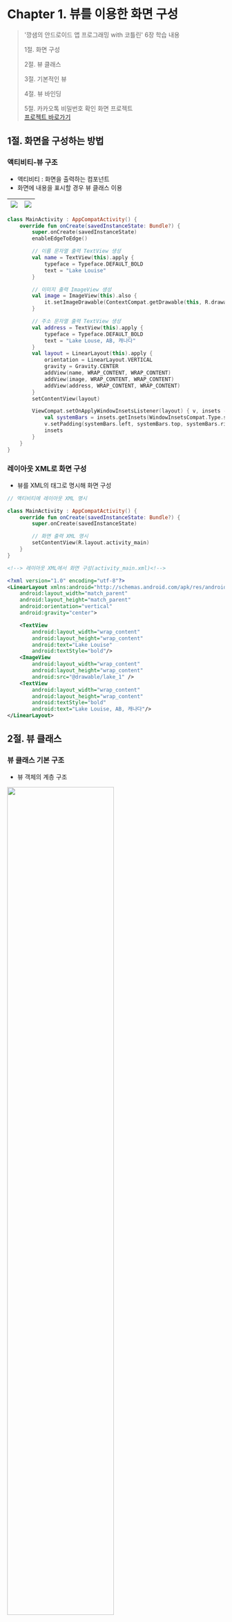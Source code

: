 # Chapter 1. 뷰를 이용한 화면 구성

> '깡샘의 안드로이드 앱 프로그래밍 with 코틀린' 6장 학습 내용
>
> 1절. 화면 구성
>
> 2절. 뷰 클래스
>
> 3절. 기본적인 뷰
>
> 4절. 뷰 바인딩
>
> 5절. 카카오톡 비밀번호 확인 화면 프로젝트  
> [프로젝트 바로가기](https://github.com/BangYunseo/AndroidProject/tree/main/ch01)

## 1절. 화면을 구성하는 방법

### 액티비티-뷰 구조

- 액티비티 : 화면을 출력하는 컴포넌트
- 화면에 내용을 표시할 경우 뷰 클래스 이용

| <img src="https://github.com/BangYunseo/TIL/blob/main/Android/Image/ch01/ch01-01-viewScreen.PNG" width="auto" height="auto" /> | <img src="https://github.com/BangYunseo/TIL/blob/main/Android/Image/ch01/ch01-02-viewScreen2.PNG" width="auto" height="auto" /> |
| ------------------------------------------------------------------------------------------------------------------------------ | ------------------------------------------------------------------------------------------------------------------------------- |

```kt
class MainActivity : AppCompatActivity() {
    override fun onCreate(savedInstanceState: Bundle?) {
        super.onCreate(savedInstanceState)
        enableEdgeToEdge()

        // 이름 문자열 출력 TextView 생성
        val name = TextView(this).apply {
            typeface = Typeface.DEFAULT_BOLD
            text = "Lake Louise"
        }

        // 이미지 출력 ImageView 생성
        val image = ImageView(this).also {
            it.setImageDrawable(ContextCompat.getDrawable(this, R.drawable.lake_1))
        }

        // 주소 문자열 출력 TextView 생성
        val address = TextView(this).apply {
            typeface = Typeface.DEFAULT_BOLD
            text = "Lake Louse, AB, 캐나다"
        }
        val layout = LinearLayout(this).apply {
            orientation = LinearLayout.VERTICAL
            gravity = Gravity.CENTER
            addView(name, WRAP_CONTENT, WRAP_CONTENT)
            addView(image, WRAP_CONTENT, WRAP_CONTENT)
            addView(address, WRAP_CONTENT, WRAP_CONTENT)
        }
        setContentView(layout)

        ViewCompat.setOnApplyWindowInsetsListener(layout) { v, insets ->
            val systemBars = insets.getInsets(WindowInsetsCompat.Type.systemBars())
            v.setPadding(systemBars.left, systemBars.top, systemBars.right, systemBars.bottom)
            insets
        }
    }
}
```

### 레이아웃 XML로 화면 구성

- 뷰를 XML의 태그로 명시해 화면 구성

```kt
// 액티비티에 레이아웃 XML 명시

class MainActivity : AppCompatActivity() {
    override fun onCreate(savedInstanceState: Bundle?) {
        super.onCreate(savedInstanceState)

        // 화면 출력 XML 명시
        setContentView(R.layout.activity_main)
    }
}
```

```XML
<!--> 레이아웃 XML에서 화면 구성(activity_main.xml)<!-->

<?xml version="1.0" encoding="utf-8"?>
<LinearLayout xmlns:android="http://schemas.android.com/apk/res/android"
    android:layout_width="match_parent"
    android:layout_height="match_parent"
    android:orientation="vertical"
    android:gravity="center">

    <TextView
        android:layout_width="wrap_content"
        android:layout_height="wrap_content"
        android:text="Lake Louise"
        android:textStyle="bold"/>
    <ImageView
        android:layout_width="wrap_content"
        android:layout_height="wrap_content"
        android:src="@drawable/lake_1" />
    <TextView
        android:layout_width="wrap_content"
        android:layout_height="wrap_content"
        android:textStyle="bold"
        android:text="Lake Louise, AB, 캐나다"/>
</LinearLayout>
```

## 2절. 뷰 클래스

### 뷰 클래스 기본 구조

- 뷰 객체의 계층 구조

<img src="https://github.com/BangYunseo/TIL/blob/main/Android/Image/ch01/ch01-03-viewStructure.PNG" width="70%" height="auto" />

    - View : 모든 뷰 클래스의 최상위 클래스로 액티비티는 View의 서브 클래스만 화면에 출력
    - ViewGroup : 자체 UI 없이 다른 뷰 여러 개를 묶어 제어할 목적으로 사용
    - TextView : 특정 UI를 출력할 목적으로 사용하는 클래스

- ViewGroup 클래스의 하위인 레이아웃 클래스는 화면 자체가 목적이 아닌 다른 뷰(TextView, ImageView 등) 객체 여러 개를 담아서 한꺼번에 제어할 목적으로 사용

```xml
<!--> 레이아웃 클래스에 뷰 포함<!-->

<?xml version="1.0" encoding="utf-8"?>
<LinearLayout xmlns:android="http://schemas.android.com/apk/res/android"
    android:layout_width="match_parent"
    android:layout_height="match_parent"
    android:orientation="vertical">

    <Button
        android:layout_width="wrap_content"
        android:layout_height="wrap_content"
        android:text="BUTTON1"/>
    <Button
        android:layout_width="wrap_content"
        android:layout_height="wrap_content"
        android:text="BUTTON2"/>

</LinearLayout>
```

<img src="https://github.com/BangYunseo/TIL/blob/main/Android/Image/ch01/ch01-04-LinearLayout.PNG" width="20%" height="auto" />

- 레이아웃 중첩
  - 뷰의 계층 구조 : 레이아웃 객체로 중첩해서 복잡한 구성 가능

<img src="https://github.com/BangYunseo/TIL/blob/main/Android/Image/ch01/ch01-05-LinearLayout2.PNG" width="60%" height="auto" />

```xml
<!--> 레이아웃 중첩<!-->

<?xml version="1.0" encoding="utf-8"?>
<LinearLayout xmlns:android="http://schemas.android.com/apk/res/android"
    android:layout_width="match_parent"
    android:layout_height="match_parent"
    android:orientation="vertical">
    <Button
        android:layout_width="wrap_content"
        android:layout_height="wrap_content"
        android:text="BUTTON1"/>
    <Button
        android:layout_width="wrap_content"
        android:layout_height="wrap_content"
        android:text="BUTTON2"/>

    <LinearLayout
        android:layout_width="wrap_content"
        android:layout_height="wrap_content"
        android:orientation="horizontal">
        <Button
            android:layout_width="wrap_content"
            android:layout_height="wrap_content"
            android:text="BUTTON3"/>
        <Button
            android:layout_width="wrap_content"
            android:layout_height="wrap_content"
            android:text="BUTTON4"/>
    </LinearLayout>
</LinearLayout>
```

### 레이아웃 XML의 뷰를 코드에서 사용

- id : 객체 식별을 위한 식별자 값을 지정한 속성
  - XML에 id 속성을 추가 : 자동으로 R.java 파일에 상수 변수로 추가
  - 코드에서 findViewById() 함수를 이용해 객체 획득

```xml
<!-->id 속성 부여<!-->

    <TextView
        android:id="@+id/text1"
        android:layout_width="wrap_content"
        android:layout_height="wrap_content"
        android:text="Hello!"/>
```

```kt
// 코드에서 XML에 입력한 객체 사용법

// XML 화면 출력 (activity_main.xml)
setContentView(R.layout.activity_main)

// id 값으로 뷰 객체 획득 (기본)
val textView1: TextView = findViewById(R.id.text1)

// id 값으로 뷰 객체 획득 (제네릭)
val textView1 = findViewById<TextView>(R.id.text1)
```

### 뷰의 크기 지정

- 뷰가 화면에 나올 때 어떤 크기로 보여야 하는지 설정하는 필수 정보
- 크기 설정 속성 : layout_width, layout_height
  - 수치
  - match_parent
  - wrap_content

```xml
<!-->크기 지정 예<!-->

<?xml version="1.0" encoding="utf-8"?>
<LinearLayout xmlns:android="http://schemas.android.com/apk/res/android"
    android:layout_width="match_parent"
    android:layout_height="match_parent"
    android:orientation="vertical"
    android:background="#ffff00">
    <Button
        android:layout_width="wrap_content"
        android:layout_height="wrap_content"
        android:text="BUTTON1"
        android:backgroundTint="#0000ff"/>
    <Button
        android:layout_width="match_parent"
        android:layout_height="wrap_content"
        android:text="BUTTON2"
        android:backgroundTint="#ff0000"/>
</LinearLayout>
```

### 뷰의 간격 설정

<img src="https://github.com/BangYunseo/TIL/blob/main/Android/Image/ch01/ch01-06-MarginPadding.PNG" width="30%" height="auto" />

- margin, padding 속성
  - 4 방향이 모두 같은 크기로 설정 가능
  - padding : paddingLeft, paddingRight, paddingTop, paddingBottom
  - layout : layout_marginLeft, layout_margin Right, layout_marginTop, layout_marginBottom

```xml
<!-->뷰의 간격 설정<!-->

<?xml version="1.0" encoding="utf-8"?>
<LinearLayout xmlns:android="http://schemas.android.com/apk/res/android"
    android:layout_width="match_parent"
    android:layout_height="match_parent"
    android:orientation="horizontal">
    <Button
        android:layout_width="wrap_content"
        android:layout_height="wrap_content"
        android:text="BUTTON1"
        android:backgroundTint="#0000ff"
        android:padding="30dp"/>
    <Button
        android:layout_width="match_parent"
        android:layout_height="wrap_content"
        android:text="BUTTON2"
        android:backgroundTint="#ff0000"
        android:paddingBottom="50dp"
        android:layout_marginLeft="50dp"/>
</LinearLayout>
```

### 뷰 표시 여부 설정

- visibility 속성 : 뷰가 화면에 출력되어야 하는지 설정
  - visible, invisible, gone
  - invisible : 뷰가 화면에 보이지 않지만 자리는 차지
  - gone : 자리조차 차지하지 않음

<img src="https://github.com/BangYunseo/TIL/blob/main/Android/Image/ch01/ch01-07-visibility.PNG" width="70%" height="auto" />

```xml
<!-->invisible 속성 사용<!-->

<Button
    android:layout_width="wrap_content"
    android:layout_height="wrap_content"
    android:text="BUTTON1"
    android:backgroundTint="#0000ff"
    android:visibility="invisible"/>
```

- 코틀린 코드에서 뷰의 visibility 속성 조정
  - 뷰의 visibility 속성값을 View.VISIBLE이나 View.INVISIBLE로 설정

```kt
// visibility 속성값 변경

visibleBtn.setOnClickListener{
    targetView.visibility = View.VISIBLE
}
invisibleBtn.setOnClickListener{
    targetView.visibility = View.INVISIBLE
}
```

## 3절. 기본적인 뷰

### 텍스트 뷰 (TextView)

- 문자열을 화면에 출력하는 뷰

  - android:text 속성 : TextView에 출력할 문자열 지정
    - android:text="Hello, world!"
    - android:text="@string/hello"
  - android:textColor 속성 : 문자열 색상 지정
    - android:textColor="#FF0000"
  - android:textSize 속성 : 문자열의 크기를 지정
    - android:textSize="20sp"
  - android:textStyle 속성 : 문자열의 스타일을 지정
    - android:textStyle="bold"
    - bold, italic, normal 중 선택

```xml
<!-->TextView 속성 사용<!-->

<TextView
    android:layout_width="match_parent"
    android:layout_height="wrap_content"
    android:text="HelloWorld!"
    android:backgroundTint="#ff0000"
    android:textSize="20sp"
    android:textStyle="bold"/>
```

<img src="https://github.com/BangYunseo/TIL/blob/main/Android/Image/ch01/ch01-08-TextView.PNG" width="40%" height="auto" />

- android:autoLink 속성 : 출력할 문자열 분석 후 특정 형태의 문자열에 자동 링크 추가
  - android:autoLink="web"
  - web, phone, email 등을 사용

```xml
<!-->자동 링크 속성 사용<!-->

<TextView
    android:layout_width="match_parent"
    android:layout_height="wrap_content"
    android:text="방윤서 블로그 -
                깃허브 : http://github.com/BangYunseo,
                전화 : 010-0000-0000,
                이메일 : email@gmail.com"
    android:autoLink="web|phone|email"/>
```

<img src="https://github.com/BangYunseo/TIL/blob/main/Android/Image/ch01/ch01-09-autoLink.PNG" width="50%" height="auto" />

- android:maxLines 속성 : 문자열이 특정 줄까지만 출력하는 속성
  - android:maxLines="3"
- android:ellipsize 속성 : 문자열이 더 있다는 것을 표시하기 위한 줄임표(...) 추가
  - end, middle, start 값 지정

```xml
<!-->문자열 출력 속성 사용<!-->

<TextView
    android:layout_width="match_parent"
    android:layout_height="wrap_content"
    android:text="@string/long_text"
    android:singleLine="true"
    android:ellipsize="middle"/>
<View
    android:layout_width="match_parent"
    android:layout_height="2dp"
    android:background="#000000">
<TextView
    android:layout_width="match_parent"
    android:layout_height="wrap_content"
    android:text="@string/long_text"
    android:maxLines="3"
    android:ellipsize="end"/>
```

<img src="https://github.com/BangYunseo/TIL/blob/main/Android/Image/ch01/ch01-10-Lines.PNG" width="70%" height="auto" />

### 이미지 뷰

- 이미지를 화면에 출력하는 뷰
- android:src 속성 : 출력할 이미지 설정
  - android:src="@drawable/lake_1"
- android:maxWidth, android:maxHeight, android:adjustViewBounds 속성
  - 이미지의 최대 크기 지정
  - maxWidth, maxHeight 속성은 android:adjustViewBounds 속성과 함께 사용
  - true로 설정하면 이미지의 가로세로 길이와 비례해 뷰의 크기를 맞춤

```xml
<!-->이미지 크기에 뷰 맞추기<!-->

<ImageView
    android:layout_width="wrap_content"
    android:layout_height="wrap_content"
    android:maxWidth="100dp"
    android:maxHeight="100dp"
    android:adjustViewBounds="true"
    android:src="@drawable/lake_1"
    android:background="#0000ff"/>
```

<img src="https://github.com/BangYunseo/TIL/blob/main/Android/Image/ch01/ch01-11-Lake.PNG" width="60%" height="auto" />

### 체크박스, 라디오 버튼

- Button : 사용자 이벤트를 처리
- CheckBox : 다중 선택 제공 뷰
- RadioButton : 단일 선택 제공 뷰
  - RadioGroup과 함께 사용
  - 그룹으로 묶은 라디오 버튼 중 하나만 선택할 수 있게 설정

```xml
<!-->버튼 예시 사용<!-->

<Button
    android:layout_width="wrap_content"
    android:layout_height="wrap_content"
    android:text="BUTTON1"/>
<CheckBox
    android:layout_width="wrap_content"
    android:layout_height="wrap_content"
    android:text="check1" />
<CheckBox
    android:layout_width="wrap_content"
    android:layout_height="wrap_content"
    android:text="check2"/>
<RadioGroup
    android:layout_width="wrap_content"
    android:layout_height="wrap_content">
    <RadioButton
        android:layout_width="wrap_content"
        android:layout_height="wrap_content"
        android:text="radio1"/>
    <RadioButton
        android:layout_width="wrap_content"
        android:layout_height="wrap_content"
        android:text="radio2"/>
</RadioGroup>
```

<img src="https://github.com/BangYunseo/TIL/blob/main/Android/Image/ch01/ch01-12-Buttons.PNG" width="30%" height="auto" />

### 에디트 텍스트

- 글을 입력할 수 있는 뷰
  - android:lines : 처음부터 여러 줄 입력 크기로 나오게 하는 속성
  - android:maxLines : 처음에는 한 줄 입력 크기로 출력, 이후 지정 크기로 늘어나는 속성
  - android:inputType 속성
    - 글을 입력할 때 올라오는 키보드를 지정하는 속성
      - android:inputType="phone"

```xml
<!-->키보드 지정 속성 사용<!-->

<EditText
    android:layout_width="match_parent"
    android:layout_height="wrap_content"
    android:inputType="phone" />
```

<img src="https://github.com/BangYunseo/TIL/blob/main/Android/Image/ch01/ch01-13-keyboards.PNG" width="60%" height="auto" />

| 속성값              | 설명                                                                                   |
| :------------------ | :------------------------------------------------------------------------------------- |
| none                | 입력 유형을 지정하지 않은 상태<br>모든 문자 입력 가능하며 줄바꿈 가능                  |
| text                | 문자열 한 줄 입력                                                                      |
| textCaoCharacters   | 대문자 입력 모드                                                                       |
| textCapWords        | 각 단어의 첫 글자 입력 시 키보드가 자동 대문자 입력 모드                               |
| textCaoSentences    | 각 문단의 첫 글자 입력 시 키보드가 자동 대문자 입력 모드                               |
| textMultiLine       | 여러 줄 입력 가능                                                                      |
| textNoSuggestions   | 단어 입력 시 키보드의 추천 단어를 보여주지 않음                                        |
| textUri             | URL 입력 모드                                                                          |
| textEmailAddress    | 이메일 주소 입력 모드                                                                  |
| textPassword        | 비밀번호 입력 모드로 입력한 문자 점으로 표시<br>키보드는 영문자와 숫자, 특수 키만 표시 |
| textVisiblePassword | textPassword와 같으며 입력한 문자 표시                                                 |
| number              | 숫자 입력 모드                                                                         |
| numberSigned        | number와 같으며 부호 키인 마이너스(-) 입력 가능                                        |
| numberDecimal       | number와 같으며 소숫점 입력 가능                                                       |
| numberPassword      | 숫자 키만 입력 가능<br>입력한 문자는 점으로 표시                                       |
| phone               | 전화번호 입력 모드                                                                     |

## 4절. 뷰 바인딩

### 뷰 바인딩

- 레이아웃 XML 파일에 선언한 뷰 객체를 코드에서 쉽게 이용하는 방법
- 액티비티에서 findViewById() 함수를 이용하지 않고 레이아웃 XML 파일에 등록된 뷰 객체를 쉽게 사용할 수는 방법 제공

```kt
// 그래들 파일에 뷰 바인딩 설정

android{
    // (..생략)
    viewBinding.isEnabled = true
}
```

- 레이아웃 XML 파일에 등록된 뷰 객체를 포함하는 클래스 자동 생성
- 자동으로 만들어지는 클래스의 이름은 레이아웃 XML 파일명
- 글자는 대문자, 밑줄(\_)은 제외, 뒤에 오는 단어를 대문자로 만든 후 'Binding' 추가
  - activity_main.xml → ActivityMainBinding
  - item_main.xml → ItemMainBinding
- inflate() 함수 : 자동으로 만들어진 클래스에서 호출 시 바인딩 객체 획득 가능
- setContentView() 함수 : 액티비티 화면 출력을 위해 binding.root를 전달

## 5절. 카카오톡 비밀번호 확인 화면 만들기

### 1단계) 새 모듈 생성

- [File → New → New Module] 메뉴
- Application/Library name 부분 Ch6_View 입력

<img src="https://github.com/BangYunseo/TIL/blob/main/Android/Image/ch01/ch01-14-modules.PNG" width="70%" height="auto" />

### 2단계) 문자열 리소스 등록

- res/values/strings.xml 파일 수정

<img src="https://github.com/BangYunseo/TIL/blob/main/Android/Image/ch01/ch01-15-strings.PNG" width="70%" height="auto" />

### 3단계) 레이아웃 XML 파일 작성

- activity_main.xml 파일 수정

```xml
<!-->activity_main.xml 파일 수정<!-->

<?xml version="1.0" encoding="utf-8"?>
<LinearLayout xmlns:android="http://schemas.android.com/apk/res/android"
    xmlns:app="http://schemas.android.com/apk/res-auto"
    xmlns:tools="http://schemas.android.com/tools"
    android:id="@+id/main"
    android:layout_width="match_parent"
    android:layout_height="match_parent"
    tools:context=".MainActivity"
    android:orientation="vertical"
    android:padding="16dp">

    <TextView
        android:layout_width="match_parent"
        android:layout_height="wrap_content"
        android:text="@string/main_desc"
        android:textSize="17dp" />

    <TextView
        android:layout_width="match_parent"
        android:layout_height="wrap_content"
        android:text="Honggildong@gmail.com"
        android:layout_marginTop="10dp"
        android:textColor="#CFCFCE" />

    <View
        android:layout_width="match_parent"
        android:layout_height="1dp"
        android:layout_marginTop="10dp"
        android:background="#D4D4D3" />

    <EditText
        android:layout_width="match_parent"
        android:layout_height="wrap_content"
        android:hint="password"
        android:inputType="textPassword" />

    <TextView
        android:layout_width="match_parent"
        android:layout_height="wrap_content"
        android:layout_marginTop="10dp"
        android:text="@string/password_txt" />

    <Button
        android:layout_width="match_parent"
        android:layout_height="wrap_content"
        android:layout_marginTop="16dp"
        android:text="확인"  />

</LinearLayout>
```

### 4단계) 실행

<img src="https://github.com/BangYunseo/TIL/blob/main/Android/Image/ch01/ch01-16-excution.PNG" width="70%" height="auto" />
